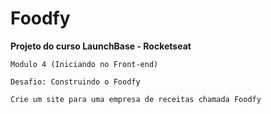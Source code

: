 # Foodfy
 **Projeto do curso LaunchBase - Rocketseat**

    Modulo 4 (Iniciando no Front-end)

    Desafio: Construindo o Foodfy
    
    Crie um site para uma empresa de receitas chamada Foodfy
